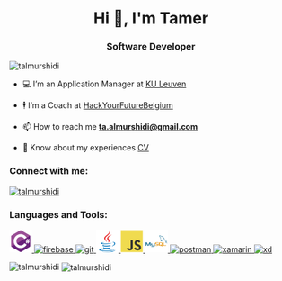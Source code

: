 <h1 align="center">Hi 👋, I'm Tamer</h1>
<h3 align="center">Software Developer</h3>

<p align="left"> <img src="https://komarev.com/ghpvc/?username=talmurshidi&label=Profile%20views&color=0e75b6&style=flat" alt="talmurshidi" /> </p>

- 💻 I’m an Application Manager at [KU Leuven](https://www.kuleuven.be/wieiswie/en/person/00147498)
<!-- - 🔭 I’m currently working on [Android-Fatoorty](https://play.google.com/store/apps/details?id=com.salman.fatoorty) / [iOS-Fatoorty](https://apps.apple.com/us/app/id1531910357) -->

- 🕴️ I’m a Coach at [HackYourFutureBelgium](https://github.com/HackYourFutureBelgium)

<!-- - 👨‍💻 All of my projects are available at [my portfolio](https://talmurshidi.github.io/talmurshidi/) -->

<!-- - 🌱 I’m currently learning **Java SE 11** -->

<!-- - 💬 Ask me about **Xamarin Forms** -->

- 📫 How to reach me **ta.almurshidi@gmail.com**

- 📄 Know about my experiences [CV](https://drive.google.com/drive/folders/1wbKusBuzJEgD8rpjIT-cL_sNqLkHroBy?usp=sharing)

<h3 align="left">Connect with me:</h3>
<p align="left">
<a href="https://www.linkedin.com/in/talmurhsidi/" target="blank"><img align="center" src="https://upload.wikimedia.org/wikipedia/commons/8/81/LinkedIn_icon.svg" alt="talmurshidi" height="30" width="40" /></a>
</p>

<h3 align="left">Languages and Tools:</h3>
<p align="left"> <a href="https://www.w3schools.com/cs/" target="_blank"> <img src="https://raw.githubusercontent.com/devicons/devicon/master/icons/csharp/csharp-original.svg" alt="csharp" width="40" height="40"/> </a> <a href="https://firebase.google.com/" target="_blank"> <img src="https://www.vectorlogo.zone/logos/firebase/firebase-icon.svg" alt="firebase" width="40" height="40"/> </a> <a href="https://git-scm.com/" target="_blank"> <img src="https://www.vectorlogo.zone/logos/git-scm/git-scm-icon.svg" alt="git" width="40" height="40"/> </a> <a href="https://www.java.com" target="_blank"> <img src="https://raw.githubusercontent.com/devicons/devicon/master/icons/java/java-original.svg" alt="java" width="40" height="40"/> </a> <a href="https://developer.mozilla.org/en-US/docs/Web/JavaScript" target="_blank"> <img src="https://raw.githubusercontent.com/devicons/devicon/master/icons/javascript/javascript-original.svg" alt="javascript" width="40" height="40"/> </a> <a href="https://www.mysql.com/" target="_blank"> <img src="https://raw.githubusercontent.com/devicons/devicon/master/icons/mysql/mysql-original-wordmark.svg" alt="mysql" width="40" height="40"/> </a> <a href="https://postman.com" target="_blank"> <img src="https://www.vectorlogo.zone/logos/getpostman/getpostman-icon.svg" alt="postman" width="40" height="40"/> </a> <a href="https://dotnet.microsoft.com/apps/xamarin" target="_blank"> <img src="https://raw.githubusercontent.com/detain/svg-logos/780f25886640cef088af994181646db2f6b1a3f8/svg/xamarin.svg" alt="xamarin" width="40" height="40"/> </a> <a href="https://www.adobe.com/products/xd.html" target="_blank"> <img src="https://cdn.worldvectorlogo.com/logos/adobe-xd.svg" alt="xd" width="40" height="40"/> </a> </p>

<p><img align="left" src="https://github-readme-stats.vercel.app/api/top-langs?username=talmurshidi&show_icons=true&locale=en&layout=compact" alt="talmurshidi" /></p>

<p>&nbsp;<img align="center" src="https://github-readme-stats.vercel.app/api?username=talmurshidi&show_icons=true&locale=en" alt="talmurshidi" /></p>

<!--
**talmurshidi/talmurshidi** is a ✨ _special_ ✨ repository because its `README.md` (this file) appears on your GitHub profile.

Here are some ideas to get you started:

- 🔭 I’m currently working on ...
- 🌱 I’m currently learning ...
- 👯 I’m looking to collaborate on ...
- 🤔 I’m looking for help with ...
- 💬 Ask me about ...
- 📫 How to reach me: ...
- 😄 Pronouns: ...
- ⚡ Fun fact: ...
-->
